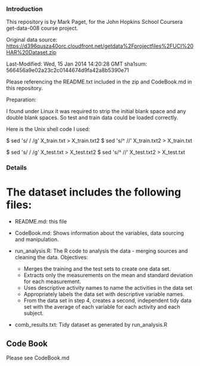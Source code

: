 ### Introduction

This repository is by Mark Paget, for the John Hopkins School Coursera get-data-008 course project.

Original data source: https://d396qusza40orc.cloudfront.net/getdata%2Fprojectfiles%2FUCI%20HAR%20Dataset.zip

Last-Modified: Wed, 15 Jan 2014 14:20:28 GMT
sha1sum: 566456a9e02a23c2c0144674d9fa42a8b5390e71

Please referencing the README.txt included in the zip and CodeBook.md in this repository.

Preparation:

I found under Linux it was required to strip the initial blank space and any double blank spaces. So test and train data could be loaded correctly.

Here is the Unix shell code I used:

$ sed 's/  / /g' X_train.txt > X_train.txt2
$ sed 's/^ //' X_train.txt2 > X_train.txt

$ sed 's/  / /g' X_test.txt > X_test.txt2
$ sed 's/^ //' X_test.txt2 > X_test.txt

### Details


The dataset includes the following files:
=========================================

- README.md: this file

- CodeBook.md: Shows information about the variables, data sourcing and manipulation.

- run_analysis.R: The R code to analysis the data - merging sources and cleaning the data. Objectives:

	* Merges the training and the test sets to create one data set.
	* Extracts only the measurements on the mean and standard deviation for each measurement. 
	* Uses descriptive activity names to name the activities in the data set
	* Appropriately labels the data set with descriptive variable names. 
	* From the data set in step 4, creates a second, independent tidy data set with the average of each variable for each activity and each subject.


- comb_results.txt: Tidy dataset as generated by run_analysis.R

## Code Book

Please see CodeBook.md

